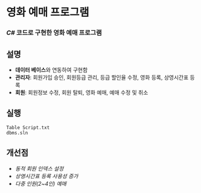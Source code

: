 # 영화 예매 프로그램
### *C#* 코드로 구현한 영화 예매 프로그램


## 설명
- **데이터 베이스**와 연동하여 구현함
- **관리자**: 회원가입 승인, 회원등급 관리, 등급 할인율 수정, 영화 등록, 상영시간표 등록
- **회원**: 회원정보 수정, 회원 탈퇴, 영화 예매, 예매 수정 및 취소

## 실행
```
Table Script.txt
dbms.sln
```

## 개선점
- *동적 회원 인덱스 설정*
- *상영시간표 등록 사용성 증가*
- *다중 인원(2~4인) 예매*
